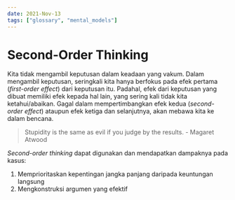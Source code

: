 ```yaml
---
date: 2021-Nov-13
tags: ["glossary", "mental_models"]
---
```


# Second-Order Thinking
Kita tidak mengambil keputusan dalam keadaan yang vakum. Dalam mengambil keputusan, seringkali kita hanya berfokus pada efek pertama (*first-order effect*) dari keputusan itu. Padahal, efek dari keputusan yang dibuat memiliki efek kepada hal lain, yang sering kali tidak kita ketahui/abaikan. Gagal dalam mempertimbangkan efek kedua (*second-order effect*) ataupun efek ketiga dan selanjutnya, akan mebawa kita ke dalam bencana.

> Stupidity is the same as evil if you judge by the results. - Magaret Atwood

*Second-order thinking* dapat digunakan dan mendapatkan dampaknya pada kasus:
1. Memprioritaskan kepentingan jangka panjang daripada keuntungan langsung
2. Mengkonstruksi argumen yang efektif